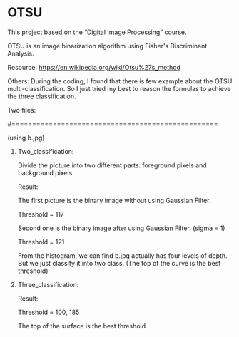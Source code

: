 # OTSU

This project based on the “Digital Image Processing” course.

OTSU is an image binarization algorithm using Fisher's Discriminant Analysis.

Resource: https://en.wikipedia.org/wiki/Otsu%27s_method

Others: During the coding, I found that there is few example about the OTSU multi-classification. So I just tried my best to reason the formulas to achieve the three classification.

Two files: 

#==================================================

(using b.jpg)

1.	Two_classification:

    Divide the picture into two different parts: foreground pixels and background pixels.

    Result: 

    The first picture is the binary image without using Gaussian Filter.

    Threshold = 117


    Second one is the binary image after using Gaussian Filter. (sigma = 1)

    Threshold = 121


    From the histogram, we can find b.jpg actually has four levels of depth. But we just classify it into two class. (The top of the curve is the best threshold)

2.	Three_classification:

    Result:

    Threshold = 100, 185

    The top of the surface is the best threshold
